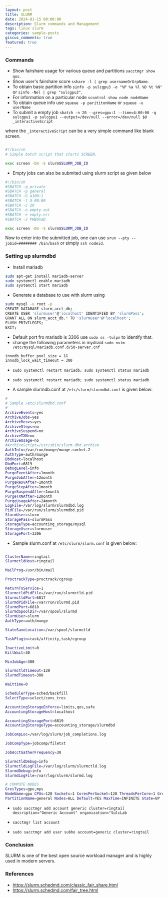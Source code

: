 ```yaml
---
layout: post
title: SLURM
date: 2024-01-15 00:00:00
description: Slurm commands and Management
tags: linux slurm
categories: sample-posts
giscus_comments: true
featured: true
---
```


### Commands

- Show fairshare usage for various queue and partitions `sacctmgr show qos`.
- Show user's fairshare score `sshare -l | grep usernameOrGrpName`.
- To obtain basic partition info `sinfo -p sulcgpu3 -o "%P %a %l %D %t %N"` or `sinfo -Nel | grep "sulcgpu3"`.
- For information on a particular node `scontrol show node nodeName`
- To obtain queue info use `squeue -p parititonName` or `squeue -u userName`
- To submit a empty job `sbatch -n 20 --gres=gpu:1 --time=4:00:00 -q sulcgpu1 -p sulcgpu1 --output=/dev/null --error=/dev/null $@ _interactiveScript`

where the `_interactiveScript` can be a very simple command like blank screen.

```bash

#!/bin/sh
# Simple batch script that starts SCREEN.

exec screen -Dm -S slurm$SLURM_JOB_ID
```

- Empty jobs can also be submited using slurm script as given below

```bash
#!/bin/sh
#SBATCH -q private
#SBATCH -p general
#SBATCH -G a100:1
#SBATCH -t 5-00:00
#SBATCH -c 20
#SBATCH -o empty.out
#SBATCH -e empty.err
#SBATCH -J PHBdnaD

exec screen -Dm -S slurm$SLURM_JOB_ID
```

Now to enter into the submitted job, one can use `srun --pty --jobid=######## /bin/bash` or simply `ssh nodeid`.

### Setting up slurmdbd

- Install mariadb 
```bash
sudo apt-get install mariadb-server
sudo systemctl enable mariadb
sudo systemctl start mariadb
```
- Generate a database to use with slurm using
```bash
sudo mysql -u root -p
CREATE DATABASE slurm_acct_db;
CREATE USER 'slurmuser'@'localhost' IDENTIFIED BY 'slurmPass';
GRANT ALL ON slurm_acct_db.* TO 'slurmuser'@'localhost';
FLUSH PRIVILEGES;
EXIT;

```
- Default port fro mariadb is 3306 use `sudo ss -tulpn` to identify that.
- change the following parameters in mydraid `sudo nvim /etc/mysql/mariadb.conf.d/50-server.cnf`

```bash
innodb_buffer_pool_size = 1G
innodb_lock_wait_timeout = 300
```

- `sudo systemctl restart mariadb; sudo systemctl status mariadb`

- `sudo systemctl restart mariadb; sudo systemctl status mariadb`

- A sample slurmdb.conf at `/etc/slurm/slurmdbd.conf` is given below:

```bash
#
# Sample /etc/slurmdbd.conf
#
ArchiveEvents=yes
ArchiveJobs=yes
ArchiveResvs=yes
ArchiveSteps=no
ArchiveSuspend=no
ArchiveTXN=no
ArchiveUsage=no
#ArchiveScript=/usr/sbin/slurm.dbd.archive
AuthInfo=/var/run/munge/munge.socket.2
AuthType=auth/munge
DbdHost=localhost
DbdPort=6819
DebugLevel=info
PurgeEventAfter=1month
PurgeJobAfter=12month
PurgeResvAfter=1month
PurgeStepAfter=1month
PurgeSuspendAfter=1month
PurgeTXNAfter=12month
PurgeUsageAfter=24month
LogFile=/var/log/slurm/slurmdbd.log
PidFile=/var/run/slurm/slurmdbd.pid
SlurmUser=slurm
StoragePass=slurmPass
StorageType=accounting_storage/mysql
StorageUser=slurmuser
StoragePort=3306
```





- Sample slurm.conf at `/etc/slurm/slurm.conf` is given below:

```bash

ClusterName=ringtail
SlurmctldHost=ringtail

MailProg=/usr/bin/mail

ProctrackType=proctrack/cgroup

ReturnToService=1
SlurmctldPidFile=/var/run/slurmctld.pid
SlurmctldPort=6817
SlurmdPidFile=/var/run/slurmd.pid
SlurmdPort=6818
SlurmdSpoolDir=/var/spool/slurmd
SlurmUser=slurm
AuthType=auth/munge

StateSaveLocation=/var/spool/slurmctld

TaskPlugin=task/affinity,task/cgroup

InactiveLimit=0
KillWait=30

MinJobAge=300

SlurmctldTimeout=120
SlurmdTimeout=300

Waittime=0

SchedulerType=sched/backfill
SelectType=select/cons_tres

AccountingStorageEnforce=limits,qos,safe
AccountingStorageHost=localhost

AccountingStoragePort=6819
AccountingStorageType=accounting_storage/slurmdbd

JobCompLoc=/var/log/slurm/job_completions.log

JobCompType=jobcomp/filetxt

JobAcctGatherFrequency=30

SlurmctldDebug=info
SlurmctldLogFile=/var/log/slurm/slurmctld.log
SlurmdDebug=info
SlurmdLogFile=/var/log/slurm/slurmd.log

# COMPUTE NODES
GresTypes=gpu,mps
NodeName=gpu CPUs=128 Sockets=1 CoresPerSocket=128 ThreadsPerCore=1 Gres=gpu:rtx4060:1,gpu:rtx4080:1,mps:200 NodeHostname=ringtail NodeAddr=ringtail State=idle RealMemory=96092
PartitionName=general Nodes=ALL Default=YES MaxTime=INFINITE State=UP
```


- `sudo sacctmgr add account generic cluster=ringtail description="Generic Account" organization="SulcLab`

- `sacctmgr list account`

- `sudo sacctmgr add user subho account=generic cluster=ringtail`


### Conclusion

SLURM is one of the best open source workload manager and is highly used in modern servers.

### References

- https://slurm.schedmd.com/classic_fair_share.html
- https://slurm.schedmd.com/fair_tree.html